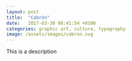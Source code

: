 ```yaml
---
layout: post
title:  "Cabrón"
date:   2017-03-30 08:41:54 +0100
categories: graphic art, culture, typography
image: /assets/images/cabron.svg
---
```

This is a description